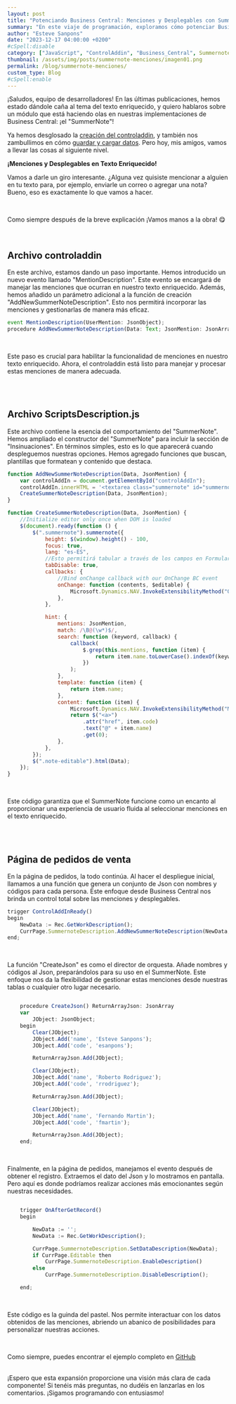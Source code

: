```yaml
---
layout: post
title: "Potenciando Business Central: Menciones y Desplegables con SummerNote"
summary: "En este viaje de programación, exploramos cómo potenciar Business Central mediante la integración de "SummerNote". Desde habilitar menciones enriquecidas en tus textos hasta la creación de desplegables personalizados"
author: "Esteve Sanpons"
date: "2023-12-17 04:00:00 +0200"
#cSpell:disable
category: ["JavaScript", "ControlAddin", "Business_Central", Summernote]
thumbnail: /assets/img/posts/summernote-menciones/imagen01.png
permalink: /blog/summernote-menciones/
custom_type: Blog
#cSpell:enable
---
```


¡Saludos, equipo de desarrolladores! En las últimas publicaciones, hemos estado dándole caña al tema del texto enriquecido, y quiero hablaros sobre un módulo que está haciendo olas en nuestras implementaciones de Business Central: ¡el "SummerNote"!

Ya hemos desglosado la [creación del controladdin](/blog/summernote-inicio), y también nos zambullimos en cómo [guardar y cargar datos](/blog/summernote-guardar-cargar). Pero hoy, mis amigos, vamos a llevar las cosas al siguiente nivel.

**¡Menciones y Desplegables en Texto Enriquecido!**

Vamos a darle un giro interesante. ¿Alguna vez quisiste mencionar a alguien en tu texto para, por ejemplo, enviarle un correo o agregar una nota? Bueno, eso es exactamente lo que vamos a hacer.

<br>

Como siempre después de la breve explicación ¡Vamos manos a la obra! 😋

<br>

## Archivo controladdin

En este archivo, estamos dando un paso importante. Hemos introducido un nuevo evento llamado "MentionDescription". Este evento se encargará de manejar las menciones que ocurran en nuestro texto enriquecido. Además, hemos añadido un parámetro adicional a la función de creación "AddNewSummerNoteDescription". Esto nos permitirá incorporar las menciones y gestionarlas de manera más eficaz.

```javascript
event MentionDescription(UserMention: JsonObject);
procedure AddNewSummerNoteDescription(Data: Text; JsonMention: JsonArray);
```

<br>

Este paso es crucial para habilitar la funcionalidad de menciones en nuestro texto enriquecido. Ahora, el controladdin está listo para manejar y procesar estas menciones de manera adecuada.

<br><br>

## Archivo ScriptsDescription.js

Este archivo contiene la esencia del comportamiento del "SummerNote". Hemos ampliado el constructor del "SummerNote" para incluir la sección de "Insinuaciones". En términos simples, esto es lo que aparecerá cuando despleguemos nuestras opciones. Hemos agregado funciones que buscan, plantillas que formatean y contenido que destaca.

```javascript
function AddNewSummerNoteDescription(Data, JsonMention) {
    var controlAddIn = document.getElementById("controlAddIn");
    controlAddIn.innerHTML = '<textarea class="summernote" id="summernote"></textarea>';
    CreateSummerNoteDescription(Data, JsonMention);
}

function CreateSummerNoteDescription(Data, JsonMention) {
    //Initialize editor only once when DOM is loaded
    $(document).ready(function () {
        $(".summernote").summernote({
            height: $(window).height() - 100,
            focus: true,
            lang: "es-ES",
            //Esto permitirá tabular a través de los campos en Formularios.
            tabDisable: true,
            callbacks: {
                //Bind onChange callback with our OnChange BC event
                onChange: function (contents, $editable) {
                    Microsoft.Dynamics.NAV.InvokeExtensibilityMethod("OnChangeDescription", [contents]);
                },
            },

            hint: {
                mentions: JsonMention,
                match: /\B@(\w*)$/,
                search: function (keyword, callback) {
                    callback(
                        $.grep(this.mentions, function (item) {
                            return item.name.toLowerCase().indexOf(keyword.toLowerCase()) == 0;
                        })
                    );
                },
                template: function (item) {
                    return item.name;
                },
                content: function (item) {
                    Microsoft.Dynamics.NAV.InvokeExtensibilityMethod("MentionDescription", [item]);
                    return $("<a>")
                        .attr("href", item.code)
                        .text("@" + item.name)
                        .get(0);
                },
            },
        });
        $(".note-editable").html(Data);
    });
}
```

<br>

Este código garantiza que el SummerNote funcione como un encanto al proporcionar una experiencia de usuario fluida al seleccionar menciones en el texto enriquecido.

<br><br>

## Página de pedidos de venta

En la página de pedidos, la todo continúa. Al hacer el despliegue inicial, llamamos a una función que genera un conjunto de Json con nombres y códigos para cada persona. Este enfoque desde Business Central nos brinda un control total sobre las menciones y desplegables.

```javascript
trigger ControlAddInReady()
begin
    NewData := Rec.GetWorkDescription();
    CurrPage.SummernoteDescription.AddNewSummerNoteDescription(NewData, CreateJson());
end;
```

<br>

La función "CreateJson" es como el director de orquesta. Añade nombres y códigos al Json, preparándolos para su uso en el SummerNote. Este enfoque nos da la flexibilidad de gestionar estas menciones desde nuestras tablas o cualquier otro lugar necesario.

```javascript

    procedure CreateJson() ReturnArrayJson: JsonArray
    var
        JObject: JsonObject;
    begin
        Clear(JObject);
        JObject.Add('name', 'Esteve Sanpons');
        JObject.Add('code', 'esanpons');

        ReturnArrayJson.Add(JObject);

        Clear(JObject);
        JObject.Add('name', 'Roberto Rodriguez');
        JObject.Add('code', 'rrodriguez');

        ReturnArrayJson.Add(JObject);

        Clear(JObject);
        JObject.Add('name', 'Fernando Martin');
        JObject.Add('code', 'fmartin');

        ReturnArrayJson.Add(JObject);
    end;

```

<br>

Finalmente, en la página de pedidos, manejamos el evento después de obtener el registro. Extraemos el dato del Json y lo mostramos en pantalla. Pero aquí es donde podríamos realizar acciones más emocionantes según nuestras necesidades.

```javascript

    trigger OnAfterGetRecord()
    begin

        NewData := '';
        NewData := Rec.GetWorkDescription();

        CurrPage.SummernoteDescription.SetDataDescription(NewData);
        if CurrPage.Editable then
            CurrPage.SummernoteDescription.EnableDescription()
        else
            CurrPage.SummernoteDescription.DisableDescription();

    end;

```

<br>

Este código es la guinda del pastel. Nos permite interactuar con los datos obtenidos de las menciones, abriendo un abanico de posibilidades para personalizar nuestras acciones.

<br>

Como siempre, puedes encontrar el ejemplo completo en [GitHub](https://github.com/Esanpons/ControlAddIns-Business-Central)

<br>
¡Espero que esta expansión proporcione una visión más clara de cada componente! Si tenéis más preguntas, no dudéis en lanzarlas en los comentarios. ¡Sigamos programando con entusiasmo!
